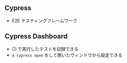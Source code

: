 ## Cypress
- E2E テスティングフレームワーク

## Cypress Dashboard
- CI で実行したテストを記録できる
- `$ cypress open` をして開いたウィンドウから設定できる
